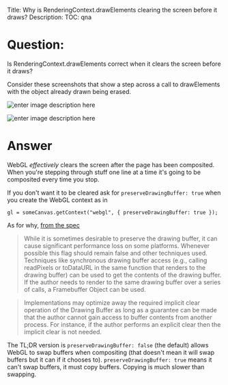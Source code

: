 Title: Why is RenderingContext.drawElements clearing the screen before it draws?
Description:
TOC: qna

# Question:

Is RenderingContext.drawElements correct when it clears the screen before it draws?

Consider these screenshots that show a step across a call to drawElements with the object already drawn being erased.

![enter image description here][1]


![enter image description here][2]


  [1]: http://i.stack.imgur.com/zZVG1.png
  [2]: http://i.stack.imgur.com/Qfbrv.png

# Answer

WebGL *effectively* clears the screen after the page has been composited. When you're stepping through stuff one line at a time it's going to be composited every time you stop.

If you don't want it to be cleared ask for `preserveDrawingBuffer: true` when you create the WebGL context as in

    gl = someCanvas.getContext("webgl", { preserveDrawingBuffer: true });

As for why, [from the spec](https://www.khronos.org/registry/webgl/specs/latest/1.0/#2.2)

> While it is sometimes desirable to preserve the drawing buffer, it can cause significant performance loss on some platforms. Whenever possible this flag should remain false and other techniques used. Techniques like synchronous drawing buffer access (e.g., calling readPixels or toDataURL in the same function that renders to the drawing buffer) can be used to get the contents of the drawing buffer. If the author needs to render to the same drawing buffer over a series of calls, a Framebuffer Object can be used.

> Implementations may optimize away the required implicit clear operation of the Drawing Buffer as long as a guarantee can be made that the author cannot gain access to buffer contents from another process. For instance, if the author performs an explicit clear then the implicit clear is not needed.

The TL;DR version is `preserveDrawingBuffer: false` (the default) allows WebGL to swap buffers when compositing (that doesn't mean it will swap buffers but it can if it chooses to). `preserveDrawingBuffer: true` means it can't swap buffers, it must copy buffers. Copying is much slower than swapping.
